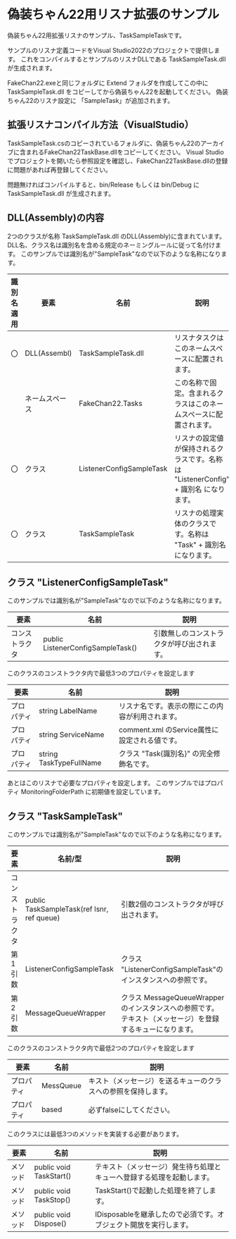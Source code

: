 # 偽装ちゃん22用リスナ拡張のサンプル

偽装ちゃん22用拡張リスナのサンプル、TaskSampleTaskです。

サンプルのリスナ定義コードをVisual Studio2022のプロジェクトで提供します。
これをコンパイルするとサンプルのリスナDLLである TaskSampleTask.dll が生成されます。

FakeChan22.exeと同じフォルダに Extend フォルダを作成してこの中に TaskSampleTask.dll をコピーしてから偽装ちゃん22を起動してください。
偽装ちゃん22のリスナ設定に 「SampleTask」が追加されます。

## 拡張リスナコンパイル方法（VisualStudio）

TaskSampleTask.csのコピーされているフォルダに、偽装ちゃん22のアーカイブに含まれるFakeChan22TaskBase.dllをコピーしてください。
Visual Studioでプロジェクトを開いたら参照設定を確認し、FakeChan22TaskBase.dllの登録に問題があれば再登録してください。

問題無ければコンパイルすると、bin/Release もしくは bin/Debug にTaskSampleTask.dll が生成されます。

## DLL(Assembly)の内容

2つのクラスが名称 TaskSampleTask.dll のDLL(Assembly)に含まれています。
DLL名、クラス名は識別名を含める規定のネーミングルールに従って名付けます。
このサンプルでは識別名が"SampleTask"なので以下のような名称になります。

識別名適用 | 要素 | 名前 | 説明
---|---|---|---
〇 | DLL(Assembl)   | TaskSampleTask.dll         | リスナタスクはこのネームスペースに配置されます。
　 | ネームスペース | FakeChan22.Tasks           | この名称で固定。含まれるクラスはこのネームスペースに配置されます。
〇 | クラス         | ListenerConfigSampleTask   | リスナの設定値が保持されるクラスです。名称は "ListenerConfig" + 識別名 になります。
〇 | クラス         | TaskSampleTask             | リスナの処理実体のクラスです。名称は "Task" + 識別名 になります。


## クラス "ListenerConfigSampleTask"

このサンプルでは識別名が"SampleTask"なので以下のような名称になります。

要素 | 名前 | 説明
---|---|---
コンストラクタ   | public ListenerConfigSampleTask() | 引数無しのコンストラクタが呼び出されます。

このクラスのコンストラクタ内で最低3つのプロパティを設定します

要素 | 名前 | 説明
---|---|---
プロパティ | string LabelName        | リスナ名です。表示の際にこの内容が利用されます。
プロパティ | string ServiceName      | comment.xml のService属性に設定される値です。
プロパティ | string TaskTypeFullName | クラス "Task{識別名}" の完全修飾名です。

あとはこのリスナで必要なプロパティを設定します。
このサンプルではプロパティ MonitoringFolderPath に初期値を設定しています。

## クラス "TaskSampleTask"

このサンプルでは識別名が"SampleTask"なので以下のような名称になります。

要素 | 名前/型 | 説明
---|---|---
コンストラクタ | public TaskSampleTask(ref lsnr, ref queue)  | 引数2個のコンストラクタが呼び出されます。
第1引数        | ListenerConfigSampleTask                    | クラス "ListenerConfigSampleTask"のインスタンスへの参照です。 
第2引数        | MessageQueueWrapper                         | クラス MessageQueueWrapper のインスタンスへの参照です。  テキスト（メッセージ）を登録するキューになります。 


このクラスのコンストラクタ内で最低2つのプロパティを設定します

要素 | 名前 | 説明
---|---|---
プロパティ      | MessQueue        | キスト（メッセージ）を送るキューのクラスへの参照を保持します。
プロパティ      | based            | 必ずfalseにしてください。

このクラスには最低3つのメソッドを実装する必要があります。

要素 | 名前 | 説明
---|---|---
メソッド      | public void TaskStart()        | テキスト（メッセージ）発生待ち処理とキューへ登録する処理を起動します。 
メソッド      | public void TaskStop()            | TaskStart()で起動した処理を終了します。
メソッド      | public void Dispose()            | IDisposableを継承したので必須です。オブジェクト開放を実行します。 


